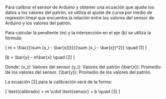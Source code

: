 Para calibrar el sensor de Arduino y obtener una ecuación que ajuste los datos a los valores del patrón, se utiliza el ajuste de curva por medio de regresión lineal que encuentra la relación entre los valores del sensor de Arduino y los valores del patrón.

Para calcular la pendiente (m) y la intersección en el eje (b) se utiliza la fórmula:

\[
m = \frac{{\sum (x_i - \bar{x})}}{{\sum (x_i - \bar{x})^2}} \quad [1]
\]

\[b = \bar{y} - m\bar{x} \quad [2]
\]

Donde:
\(x_i\): Valores del sensor
\(y_i\): Valores del patrón
\(\bar{x}\): Promedio de los valores del sensor.
\(\bar{y}\): Promedio de los valores del patrón.

La ecuación [3] para la calibración será de la forma:

\[
\text{calibrado} = m \cdot \text{sensor} + b \quad [3]
\]